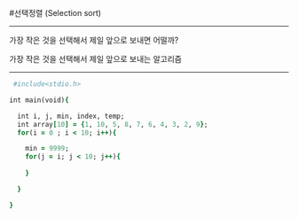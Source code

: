 #선택정렬 (Selection sort)

---

가장 작은 것을 선택해서 제일 앞으로 보내면 어떨까?  

가장 작은 것을 선택해서 제일 앞으로 보내는 알고리즘  

---

```ruby
 #include<stdio.h>

int main(void){

  int i, j, min, index, temp;
  int array[10] = {1, 10, 5, 8, 7, 6, 4, 3, 2, 9};
  for(i = 0 ; i < 10; i++){

    min = 9999;
    for(j = i; j < 10; j++){
      
    }

  }

}

```
